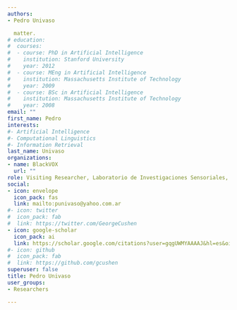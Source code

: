 ```yaml
---
authors:
- Pedro Univaso

  matter.
# education:
#  courses:
#  - course: PhD in Artificial Intelligence
#    institution: Stanford University
#    year: 2012
#  - course: MEng in Artificial Intelligence
#    institution: Massachusetts Institute of Technology
#    year: 2009
#  - course: BSc in Artificial Intelligence
#    institution: Massachusetts Institute of Technology
#    year: 2008
email: ""
first_name: Pedro 
interests:
#- Artificial Intelligence
#- Computational Linguistics
#- Information Retrieval
last_name: Univaso
organizations:
- name: BlackVOX
  url: ""
role: Visiting Researcher, Laboratorio de Investigaciones Sensoriales, UBA-CONICET
social:
- icon: envelope
  icon_pack: fas
  link: mailto:punivaso@yahoo.com.ar
#- icon: twitter
#  icon_pack: fab
#  link: https://twitter.com/GeorgeCushen
- icon: google-scholar
  icon_pack: ai
  link: https://scholar.google.com/citations?user=gqgUWMYAAAAJ&hl=es&oi=ao
#- icon: github
#  icon_pack: fab
#  link: https://github.com/gcushen
superuser: false
title: Pedro Univaso
user_groups:
- Researchers

---
```


 
